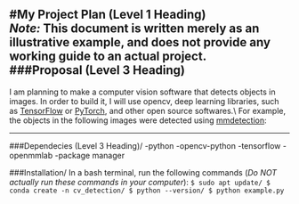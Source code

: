 #My Project Plan (Level 1 Heading)  
***Note:*** This document is written merely as an illustrative example, and does not provide
any working guide to an actual project.  
###Proposal (Level 3 Heading)
---
I am planning to make a computer vision software that detects objects in images.
In order to build it, I will use opencv, deep learning libraries, such as [TensorFlow](https://www.tensorflow.org/?hl=ko)
or [PyTorch](https://www.tensorflow.org/?hl=ko), and other open source softwares.\\
For example, the objects in the following images were detected using [mmdetection](https://github.com/open-mmlab/mmdetection): 

---
###Dependecies (Level 3 Heading)/
-python
-opencv-python
-tensorflow
-openmmlab
-package manager

###Installation/
In a bash terminal, run the following commands (*Do NOT actually run these commands in your computer*):
`$ sudo apt update/
$ conda create -n cv_detection/
$ python --version/
$ python example.py`

